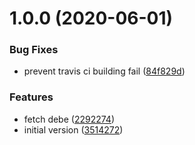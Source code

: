 # 1.0.0 (2020-06-01)


### Bug Fixes

* prevent travis ci building fail ([84f829d](https://github.com/ridvanaltun/eksi-sozluk/commit/84f829dd70935ef9e092985a3e14f4b6b5d968af))


### Features

* fetch debe ([2292274](https://github.com/ridvanaltun/eksi-sozluk/commit/2292274f27e0f0dc5a88ab6b5796474eac551f44))
* initial version ([3514272](https://github.com/ridvanaltun/eksi-sozluk/commit/3514272077ac3c351ad0389a8c478a8d9df328ae))

